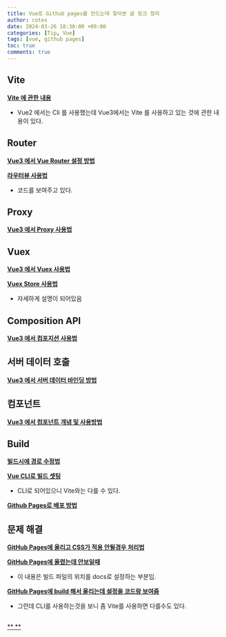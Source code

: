 ```yaml
---
title: Vue로 Github pages를 만드는데 찾아본 글 링크 정리
author: cotes
date: 2024-03-26 18:30:00 +09:00
categories: [Tip, Vue]
tags: [vue, github pages]
toc: true
comments: true
---
```


## Vite  

[**Vite 에 관한 내용**](https://analogcode.tistory.com/39)  
 - Vue2 에서는 Cli 를 사용했는데 Vue3에서는 Vite 를 사용하고 있는 것에 관한 내용이 있다.

## Router  

[**Vue3 에서 Vue Router 설정 방법**](https://rkaehdaos.github.io/dev/frontend/Vue-js/vue-router/)  

[**라우터뷰 사용법**](https://rkaehdaos.github.io/dev/frontend/Vue-js/vue-router/)  
 - 코드를 보여주고 있다.  

## Proxy 

[**Vue3 에서 Proxy 사용법**](https://rkaehdaos.github.io/dev/frontend/Vue-js/vue-use-proxy/)  

## Vuex 

[**Vue3 에서 Vuex 사용법**](https://rkaehdaos.github.io/dev/frontend/Vue-js/vue-Vuex/)  

[**Vuex Store 사용법**](https://velog.io/@na_jeong/VueVuex-Store-%EC%82%AC%EC%9A%A9%EB%B2%95)  
 - 자세하게 설명이 되어있음

## Composition API

[**Vue3 에서 컴포지션 사용법**](https://rkaehdaos.github.io/dev/frontend/Vue-js/vue-reusability-and-composition/)  

## 서버 데이터 호출

[**Vue3 에서 서버 데이터 바인딩 방법**](https://rkaehdaos.github.io/dev/frontend/Vue-js/vue-server-data-bind/)

## 컴포넌트  

[**Vue3 에서 컴포넌트 개념 및 사용방법**](https://rkaehdaos.github.io/dev/frontend/Vue-js/vue-component-advance/)  

## Build

[**빌드시에 경로 수정법**](https://zerogyun.dev/2020/04/15/Vue%EB%A1%9C-%EB%A7%8C%EB%93%A0-%ED%8E%98%EC%9D%B4%EC%A7%80-Github%EC%97%90-%EB%B0%B0%ED%8F%AC%ED%95%98%EA%B8%B0/)  

[**Vue CLI로 빌드 셋팅**](https://blog.naver.com/mgveg/221980424679)  
 - CLI로 되어있으니 Vite와는 다를 수 있다.   

[**Github Pages로 배포 방법**](https://velog.io/@byungjur_96/vue.js-Github-Pages%EB%A1%9C-%EB%B0%B0%ED%8F%AC%ED%95%98%EA%B8%B0)  


## 문제 해결

[**GitHub Pages에 올리고 CSS가 적용 안될경우 처리법**](https://poison-dog-do-everything.tistory.com/5)  

[**GitHub Pages에 올렸는데 안보일때**](https://poison-dog-do-everything.tistory.com/6?category=785433)  
 - 이 내용은 빌드 파일의 위치를 docs로 설정하는 부분임.  

[**GitHub Pages에 build 해서 올리는데 설정을 코드랑 보여줌**](https://hoho325.tistory.com/13)  
 - 그런데 CLI를 사용하는것을 보니 좀 Vite를 사용하면 다를수도 있다.



## 

[**  **]()  